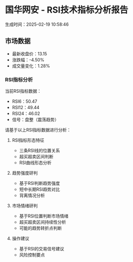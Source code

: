 
# 国华网安 - RSI技术指标分析报告
生成时间：2025-02-19 10:58:46

## 市场数据
- 最新收盘价：13.15
- 涨跌幅：-4.50%
- 成交量变化：1.28%


### RSI指标分析
当前RSI指标数据：
- RSI6：50.47
- RSI12：49.44
- RSI24：46.02
- 信号：盘整（震荡趋势）

请基于以上RSI指标数据进行分析：
1. RSI指标形态特征
   - 三条RSI线的位置关系
   - 超买超卖区间判断
   - RSI曲线形态分析

2. 趋势强度研判
   - 基于RSI判断趋势强度
   - 短中长期RSI趋势对比
   - 背离情况分析

3. 市场情绪研判
   - 基于RSI位置判断市场情绪
   - 超买超卖区间持续性分析
   - 可能的趋势转折点判断

4. 操作建议
   - 基于RSI的交易信号建议
   - 风险控制要点

